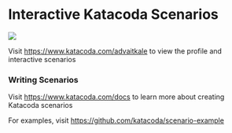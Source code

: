 # Interactive Katacoda Scenarios

[![](http://shields.katacoda.com/katacoda/advaitkale/count.svg)](https://www.katacoda.com/advaitkale "Get your profile on Katacoda.com")

Visit https://www.katacoda.com/advaitkale to view the profile and interactive scenarios

### Writing Scenarios
Visit https://www.katacoda.com/docs to learn more about creating Katacoda scenarios

For examples, visit https://github.com/katacoda/scenario-example
